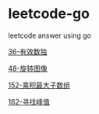 # leetcode-go
leetcode answer using go

[36-有效数独](https://github.com/suyuan1203/leetcode-go/blob/main/36-%E6%9C%89%E6%95%88%E6%95%B0%E7%8B%AC.md)

[48-旋转图像](https://github.com/suyuan1203/leetcode-go/blob/main/48-%E6%97%8B%E8%BD%AC%E5%9B%BE%E5%83%8F.md)

[152-乘积最大子数组](https://github.com/suyuan1203/leetcode-go/blob/main/152-%E4%B9%98%E7%A7%AF%E6%9C%80%E5%A4%A7%E5%AD%90%E6%95%B0%E7%BB%84.md)

[162-寻找峰值](https://github.com/suyuan1203/leetcode-go/blob/main/162-%E5%AF%BB%E6%89%BE%E5%B3%B0%E5%80%BC.md)


